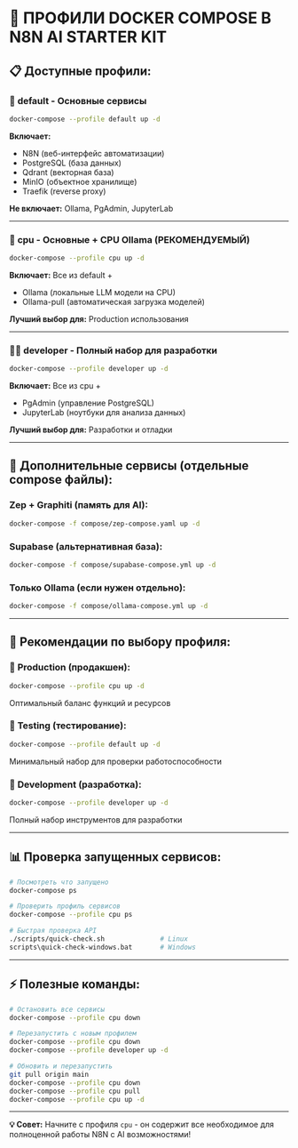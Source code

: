 # 🔧 ПРОФИЛИ DOCKER COMPOSE В N8N AI STARTER KIT

## 📋 Доступные профили:

### 🚀 **default** - Основные сервисы
```bash
docker-compose --profile default up -d
```
**Включает:**
- N8N (веб-интерфейс автоматизации)
- PostgreSQL (база данных)
- Qdrant (векторная база)
- MinIO (объектное хранилище)
- Traefik (reverse proxy)

**Не включает:** Ollama, PgAdmin, JupyterLab

---

### 🧠 **cpu** - Основные + CPU Ollama (РЕКОМЕНДУЕМЫЙ)
```bash
docker-compose --profile cpu up -d
```
**Включает:** Все из default +
- Ollama (локальные LLM модели на CPU)
- Ollama-pull (автоматическая загрузка моделей)

**Лучший выбор для:** Production использования

---

### 👨‍💻 **developer** - Полный набор для разработки
```bash
docker-compose --profile developer up -d
```
**Включает:** Все из cpu +
- PgAdmin (управление PostgreSQL)
- JupyterLab (ноутбуки для анализа данных)

**Лучший выбор для:** Разработки и отладки

---

## 🚀 Дополнительные сервисы (отдельные compose файлы):

### **Zep + Graphiti** (память для AI):
```bash
docker-compose -f compose/zep-compose.yaml up -d
```

### **Supabase** (альтернативная база):
```bash
docker-compose -f compose/supabase-compose.yml up -d
```

### **Только Ollama** (если нужен отдельно):
```bash
docker-compose -f compose/ollama-compose.yml up -d
```

---

## 🎯 Рекомендации по выбору профиля:

### 🏢 **Production (продакшен):**
```bash
docker-compose --profile cpu up -d
```
Оптимальный баланс функций и ресурсов

### 🧪 **Testing (тестирование):**
```bash
docker-compose --profile default up -d
```
Минимальный набор для проверки работоспособности

### 🔬 **Development (разработка):**
```bash
docker-compose --profile developer up -d
```
Полный набор инструментов для разработки

---

## 📊 Проверка запущенных сервисов:

```bash
# Посмотреть что запущено
docker-compose ps

# Проверить профиль сервисов
docker-compose --profile cpu ps

# Быстрая проверка API
./scripts/quick-check.sh              # Linux
scripts\quick-check-windows.bat       # Windows
```

---

## ⚡ Полезные команды:

```bash
# Остановить все сервисы
docker-compose --profile cpu down

# Перезапустить с новым профилем
docker-compose --profile cpu down
docker-compose --profile developer up -d

# Обновить и перезапустить
git pull origin main
docker-compose --profile cpu down
docker-compose --profile cpu pull
docker-compose --profile cpu up -d
```

---

**💡 Совет:** Начните с профиля `cpu` - он содержит все необходимое для полноценной работы N8N с AI возможностями!
